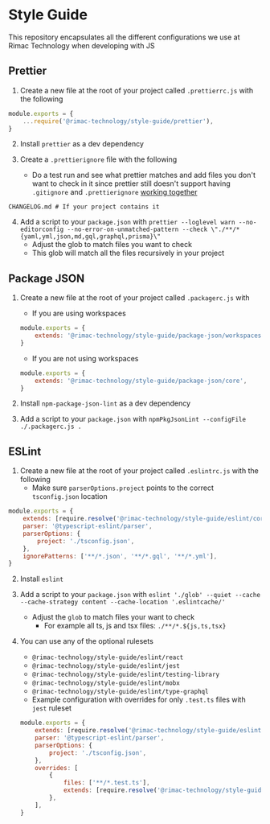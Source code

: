 # Style Guide

This repository encapsulates all the different configurations we use at Rimac Technology when developing with JS

## Prettier

1. Create a new file at the root of your project called `.prettierrc.js` with the following

```javascript
module.exports = {
    ...require('@rimac-technology/style-guide/prettier'),
}
```

2. Install `prettier` as a dev dependency

3. Create a `.prettierignore` file with the following
    - Do a test run and see what prettier matches and add files you don't want to check in it since prettier still doesn't support
      having `.gitignore` and `.prettierignore` [working together](https://github.com/prettier/prettier/issues/8048)

```
CHANGELOG.md # If your project contains it
```

4. Add a script to your `package.json` with
   `prettier --loglevel warn --no-editorconfig --no-error-on-unmatched-pattern --check \"./**/*{yaml,yml,json,md,gql,graphql,prisma}\" `
    - Adjust the glob to match files you want to check
    - This glob will match all the files recursively in your project

## Package JSON

1. Create a new file at the root of your project called `.packagerc.js` with

    - If you are using workspaces

    ```javascript
    module.exports = {
        extends: '@rimac-technology/style-guide/package-json/workspaces',
    }
    ```

    - If you are not using workspaces

    ```javascript
    module.exports = {
        extends: '@rimac-technology/style-guide/package-json/core',
    }
    ```

2. Install `npm-package-json-lint` as a dev dependency

3. Add a script to your `package.json` with `npmPkgJsonLint --configFile ./.packagerc.js .`

## ESLint

1. Create a new file at the root of your project called `.eslintrc.js` with the following
    - Make sure `parserOptions.project` points to the correct `tsconfig.json` location

```javascript
module.exports = {
    extends: [require.resolve('@rimac-technology/style-guide/eslint/core')],
    parser: '@typescript-eslint/parser',
    parserOptions: {
        project: './tsconfig.json',
    },
    ignorePatterns: ['**/*.json', '**/*.gql', '**/*.yml'],
}
```

2. Install `eslint`

3. Add a script to your `package.json` with
   `eslint './glob' --quiet --cache --cache-strategy content --cache-location '.eslintcache/'`

    - Adjust the `glob` to match files your want to check
        - For example all ts, js and tsx files: `./**/*.${js,ts,tsx}`

4. You can use any of the optional rulesets
    - `@rimac-technology/style-guide/eslint/react`
    - `@rimac-technology/style-guide/eslint/jest`
    - `@rimac-technology/style-guide/eslint/testing-library`
    - `@rimac-technology/style-guide/eslint/mobx`
    - `@rimac-technology/style-guide/eslint/type-graphql`
    - Example configuration with overrides for only `.test.ts` files with `jest` ruleset
    ```javascript
    module.exports = {
        extends: [require.resolve('@rimac-technology/style-guide/eslint/core')],
        parser: '@typescript-eslint/parser',
        parserOptions: {
            project: './tsconfig.json',
        },
        overrides: [
            {
                files: ['**/*.test.ts'],
                extends: [require.resolve('@rimac-technology/style-guide/eslint/jest')],
            },
        ],
    }
    ```
